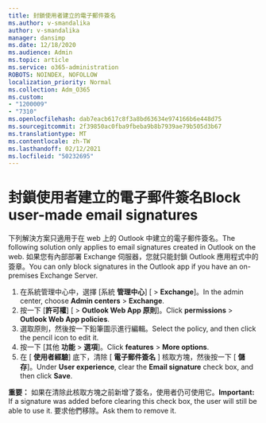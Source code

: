 ```yaml
---
title: 封鎖使用者建立的電子郵件簽名
ms.author: v-smandalika
author: v-smandalika
manager: dansimp
ms.date: 12/18/2020
ms.audience: Admin
ms.topic: article
ms.service: o365-administration
ROBOTS: NOINDEX, NOFOLLOW
localization_priority: Normal
ms.collection: Adm_O365
ms.custom:
- "1200009"
- "7310"
ms.openlocfilehash: dab7eacb617c8f3a8bd63634e974166b6e448d75
ms.sourcegitcommit: 2f39850ac0fba9fbeba9b8b7939ae79b505d3b67
ms.translationtype: MT
ms.contentlocale: zh-TW
ms.lasthandoff: 02/12/2021
ms.locfileid: "50232695"
---
```

# <a name="block-user-made-email-signatures"></a><span data-ttu-id="cb86c-102">封鎖使用者建立的電子郵件簽名</span><span class="sxs-lookup"><span data-stu-id="cb86c-102">Block user-made email signatures</span></span>

<span data-ttu-id="cb86c-103">下列解決方案只適用于在 web 上的 Outlook 中建立的電子郵件簽名。</span><span class="sxs-lookup"><span data-stu-id="cb86c-103">The following solution only applies to email signatures created in Outlook on the web.</span></span> <span data-ttu-id="cb86c-104">如果您有內部部署 Exchange 伺服器，您就只能封鎖 Outlook 應用程式中的簽章。</span><span class="sxs-lookup"><span data-stu-id="cb86c-104">You can only block signatures in the Outlook app if you have an on-premises Exchange Server.</span></span>

1. <span data-ttu-id="cb86c-105">在系統管理中心中，選擇 [系統 **管理中心**] [  >  **Exchange**]。</span><span class="sxs-lookup"><span data-stu-id="cb86c-105">In the admin center, choose **Admin centers** > **Exchange**.</span></span>
2. <span data-ttu-id="cb86c-106">按一下 [**許可權**] [  >  **Outlook Web App 原則**]。</span><span class="sxs-lookup"><span data-stu-id="cb86c-106">Click **permissions** > **Outlook Web App policies**.</span></span>
3. <span data-ttu-id="cb86c-107">選取原則，然後按一下鉛筆圖示進行編輯。</span><span class="sxs-lookup"><span data-stu-id="cb86c-107">Select the policy, and then click the pencil icon to edit it.</span></span>
4. <span data-ttu-id="cb86c-108">按一下 [其他 **功能**  >  **選項**]。</span><span class="sxs-lookup"><span data-stu-id="cb86c-108">Click **features** > **More options**.</span></span>
5. <span data-ttu-id="cb86c-109">在 [ **使用者經驗**] 底下，清除 [ **電子郵件簽名** ] 核取方塊，然後按一下 [ **儲存**]。</span><span class="sxs-lookup"><span data-stu-id="cb86c-109">Under **User experience**, clear the **Email signature** check box, and then click **Save**.</span></span>

<span data-ttu-id="cb86c-110">**重要：** 如果在清除此核取方塊之前新增了簽名，使用者仍可使用它。</span><span class="sxs-lookup"><span data-stu-id="cb86c-110">**Important:** If a signature was added before clearing this check box, the user will still be able to use it.</span></span> <span data-ttu-id="cb86c-111">要求他們移除。</span><span class="sxs-lookup"><span data-stu-id="cb86c-111">Ask them to remove it.</span></span>
